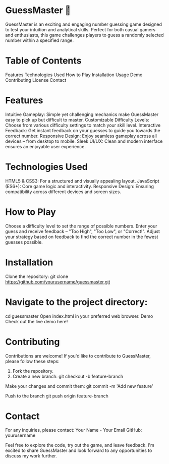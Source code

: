 # GuessMaster 🎲
GuessMaster is an exciting and engaging number guessing game designed to test your intuition and analytical skills. Perfect for both casual gamers and enthusiasts, this game challenges players to guess a randomly selected number within a specified range.

# Table of Contents
Features
Technologies Used
How to Play
Installation
Usage
Demo
Contributing
License
Contact

# Features
Intuitive Gameplay: Simple yet challenging mechanics make GuessMaster easy to pick up but difficult to master.
Customizable Difficulty Levels: Choose from various difficulty settings to match your skill level.
Interactive Feedback: Get instant feedback on your guesses to guide you towards the correct number.
Responsive Design: Enjoy seamless gameplay across all devices – from desktop to mobile.
Sleek UI/UX: Clean and modern interface ensures an enjoyable user experience.
# Technologies Used
HTML5 & CSS3: For a structured and visually appealing layout.
JavaScript (ES6+): Core game logic and interactivity.
Responsive Design: Ensuring compatibility across different devices and screen sizes.
# How to Play
Choose a difficulty level to set the range of possible numbers.
Enter your guess and receive feedback – "Too High", "Too Low", or "Correct!".
Adjust your strategy based on feedback to find the correct number in the fewest guesses possible.

# Installation
Clone the repository:
git clone https://github.com/yourusername/guessmaster.git

# Navigate to the project directory:
cd guessmaster
Open index.html in your preferred web browser.
Demo
Check out the live demo here!

# Contributing
Contributions are welcome! If you'd like to contribute to GuessMaster, please follow these steps:
1. Fork the repository.
2. Create a new branch:
git checkout -b feature-branch

Make your changes and commit them:
git commit -m 'Add new feature'

Push to the branch
git push origin feature-branch

# Contact
For any inquiries, please contact:
Your Name - Your Email
GitHub: yourusername

Feel free to explore the code, try out the game, and leave feedback. I'm excited to share GuessMaster and look forward to any opportunities to discuss my work further.